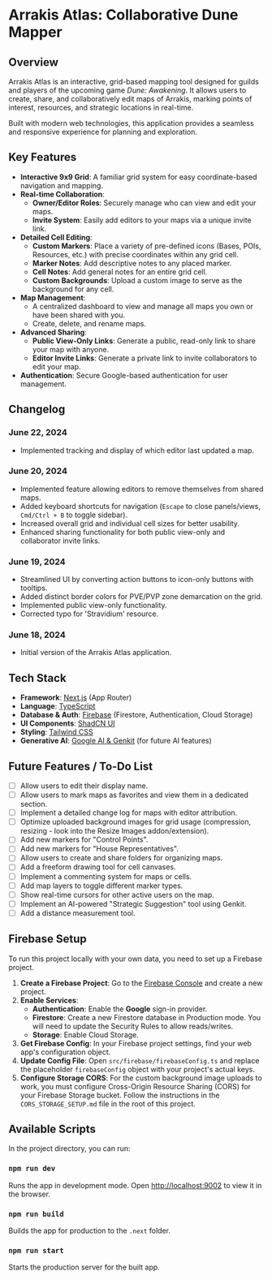 # Arrakis Atlas: Collaborative Dune Mapper

## Overview

Arrakis Atlas is an interactive, grid-based mapping tool designed for guilds and players of the upcoming game *Dune: Awakening*. It allows users to create, share, and collaboratively edit maps of Arrakis, marking points of interest, resources, and strategic locations in real-time.

Built with modern web technologies, this application provides a seamless and responsive experience for planning and exploration.

## Key Features

- **Interactive 9x9 Grid**: A familiar grid system for easy coordinate-based navigation and mapping.
- **Real-time Collaboration**:
    - **Owner/Editor Roles**: Securely manage who can view and edit your maps.
    - **Invite System**: Easily add editors to your maps via a unique invite link.
- **Detailed Cell Editing**:
    - **Custom Markers**: Place a variety of pre-defined icons (Bases, POIs, Resources, etc.) with precise coordinates within any grid cell.
    - **Marker Notes**: Add descriptive notes to any placed marker.
    - **Cell Notes**: Add general notes for an entire grid cell.
    - **Custom Backgrounds**: Upload a custom image to serve as the background for any cell.
- **Map Management**:
    - A centralized dashboard to view and manage all maps you own or have been shared with you.
    - Create, delete, and rename maps.
- **Advanced Sharing**:
    - **Public View-Only Links**: Generate a public, read-only link to share your map with anyone.
    - **Editor Invite Links**: Generate a private link to invite collaborators to edit your map.
- **Authentication**: Secure Google-based authentication for user management.

## Changelog

### June 22, 2024
- Implemented tracking and display of which editor last updated a map.

### June 20, 2024
- Implemented feature allowing editors to remove themselves from shared maps.
- Added keyboard shortcuts for navigation (`Escape` to close panels/views, `Cmd/Ctrl + B` to toggle sidebar).
- Increased overall grid and individual cell sizes for better usability.
- Enhanced sharing functionality for both public view-only and collaborator invite links.

### June 19, 2024
- Streamlined UI by converting action buttons to icon-only buttons with tooltips.
- Added distinct border colors for PVE/PVP zone demarcation on the grid.
- Implemented public view-only functionality.
- Corrected typo for 'Stravidium' resource.

### June 18, 2024
- Initial version of the Arrakis Atlas application.

## Tech Stack

- **Framework**: [Next.js](https://nextjs.org/) (App Router)
- **Language**: [TypeScript](https://www.typescriptlang.org/)
- **Database & Auth**: [Firebase](https://firebase.google.com/) (Firestore, Authentication, Cloud Storage)
- **UI Components**: [ShadCN UI](https://ui.shadcn.com/)
- **Styling**: [Tailwind CSS](https://tailwindcss.com/)
- **Generative AI**: [Google AI & Genkit](https://firebase.google.com/docs/genkit) (for future AI features)

## Future Features / To-Do List
- [ ] Allow users to edit their display name.
- [ ] Allow users to mark maps as favorites and view them in a dedicated section.
- [ ] Implement a detailed change log for maps with editor attribution.
- [ ] Optimize uploaded background images for grid usage (compression, resizing - look into the Resize Images addon/extension).
- [ ] Add new markers for "Control Points".
- [ ] Add new markers for "House Representatives".
- [ ] Allow users to create and share folders for organizing maps.
- [ ] Add a freeform drawing tool for cell canvases.
- [ ] Implement a commenting system for maps or cells.
- [ ] Add map layers to toggle different marker types.
- [ ] Show real-time cursors for other active users on the map.
- [ ] Implement an AI-powered "Strategic Suggestion" tool using Genkit.
- [ ] Add a distance measurement tool.

## Firebase Setup

To run this project locally with your own data, you need to set up a Firebase project.

1.  **Create a Firebase Project**: Go to the [Firebase Console](https://console.firebase.google.com/) and create a new project.
2.  **Enable Services**:
    - **Authentication**: Enable the **Google** sign-in provider.
    - **Firestore**: Create a new Firestore database in Production mode. You will need to update the Security Rules to allow reads/writes.
    - **Storage**: Enable Cloud Storage.
3.  **Get Firebase Config**: In your Firebase project settings, find your web app's configuration object.
4.  **Update Config File**: Open `src/firebase/firebaseConfig.ts` and replace the placeholder `firebaseConfig` object with your project's actual keys.
5.  **Configure Storage CORS**: For the custom background image uploads to work, you must configure Cross-Origin Resource Sharing (CORS) for your Firebase Storage bucket. Follow the instructions in the `CORS_STORAGE_SETUP.md` file in the root of this project.

## Available Scripts

In the project directory, you can run:

### `npm run dev`

Runs the app in development mode.
Open [http://localhost:9002](http://localhost:9002) to view it in the browser.

### `npm run build`

Builds the app for production to the `.next` folder.

### `npm run start`

Starts the production server for the built app.
